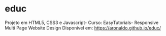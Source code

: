 # educ
Projeto em HTML5, CSS3 e Javascript- Curso: EasyTutorials-  Responsive Multi Page Website Design
Disponível em: https://aronaldo.github.io/educ/

